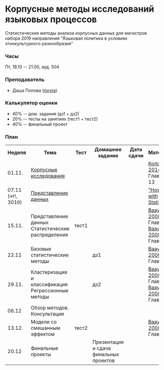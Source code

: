# Корпусные методы исследований языковых процессов

Статистические методы анализа корпусных данных для магистров набора 2019 направления "Языковая политика в условиях этнокультурного разнообразия"

### Часы

Пт, 18.10 -- 21.00, ауд. 504

### Преподаватель
* Даша Попова ([почта](mailto:daschapopowa@gmail.com))

### Калькулятор оценки
* 40% -- дом. задания (дз1 + дз2)
* 20% -- тесты на занятиях (тест1 + тест2)
* 40% -- финальный проект

### План
<table>
  <tr>
    <th>Неделя</th>
    <th>Тема</th>
    <th>Тест</th>
    <th>Домашнее задание</th>
    <th>Дата сдачи</th>
    <th>Материалы</th>
  </tr>
  <tr>
    <td>01.11.</td>
    <td><a href="./W1_Corpus.pptx">Корпусные исследования</a></td>
    <td></td>
    <td></td>
    <td></td>
    <td><a href="http://iknigi.net/avtor-mihail-kopotev/105402-vvedenie-v-korpusnuyu-lingvistiku-mihail-kopotev/read/page-1.html">Копотев 2014</a> <br> Главы 1-13
      </td>
  </tr>
    <tr>
    <td>07.11 <br> (чт!, 301б)</td>
    <td><a href="./W2_HowToLieWithStatistics.pptx">Представление данных</a></td>
    <td></td>
    <td></td>
    <td></td>
    <td><a href="http://faculty.neu.edu.cn/cc/zhangyf/papers/How-to-Lie-with-Statistics.pdf">"How to Lie with Statistics"</a> </td>
  </tr>
  <tr>
    <td>15.11.</td>
    <td>Представление данных<br>
      Статистические распределения</td>
    <td>тест1</td>
    <td></td>
    <td></td>
    <td><a href="http://www.sfs.uni-tuebingen.de/~hbaayen/publications/baayenCUPstats.pdf">Baayen 2008</a> <br>Главы 1-2<br>
      <a href="http://www.sfs.uni-tuebingen.de/~hbaayen/publications/baayenCUPstats.pdf">Baayen 2008</a> <br>Глава 3
    </td>
  </tr>
    <tr>
    <td>22.11</td>
    <td>Базовые статистические методы</td>
    <td></td>  
    <td>дз1</td>
    <td></td>
    <td><a href="http://www.sfs.uni-tuebingen.de/~hbaayen/publications/baayenCUPstats.pdf">Baayen 2008</a> <br>Глава 4 
      </td>
  </tr>
  <tr>
    <td>29.11.</td>
    <td>Кластеризация и классификация<br>
    Регрессионные методы</td>
    <td></td>
    <td>дз2</td>
    <td></td>
    <td><a href="http://www.sfs.uni-tuebingen.de/~hbaayen/publications/baayenCUPstats.pdf">Baayen 2008</a> <br>Глава 5<br>
      <a href="http://www.sfs.uni-tuebingen.de/~hbaayen/publications/baayenCUPstats.pdf">Baayen 2008</a> <br>Глава 6
    </td>
  </tr>
    <tr>
    <td>06.12</td>
    <td>Обзор методов. Консультация</td>
    <td></td>  
    <td></td>
    <td></td>
    <td>
      </td>
  </tr>
  <tr>
    <td>13.12.</td>
    <td>Модели со смешанным эффектом</td>
    <td>тест2</td>
    <td></td>
    <td></td>
    <td><a href="http://www.sfs.uni-tuebingen.de/~hbaayen/publications/baayenCUPstats.pdf">Baayen 2008</a> <br>Глава 7
    </td>
  </tr>
    <tr>
    <td>20.12</td>
    <td>Финальные проекты</td>
    <td></td>
    <td>Презентация и сдача финальных проектов</td>  
    <td></td>
    <td></td>
  </tr> 
</table>
